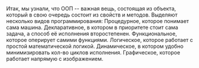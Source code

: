 Итак, мы узнали, что ООП -- важная вещь, состоящая из объекта, который в свою очередь состоит из свойств и методов. 
Выделяют несколько видов программирования: 
Процедурное, которое понимает сама машина. 
Декларативное, в котором в приоритете стоит сама задача, а способ её исполнения второстепенен. 
Функциональное, которое оперирует самими функциями. 
Логическое, которое работает с простой математической логикой. 
Динамическое, в котором удобно минимизировать кол-во циклов исполнения.
Графическое, которое работает напрямую с изображением.
